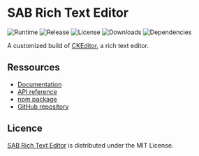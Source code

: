 # SAB Rich Text Editor
![Runtime](https://img.shields.io/badge/node-%3E%3D10.11-brightgreen.svg) ![Release](https://img.shields.io/npm/v/@sab-international/rich-text-editor.svg) ![License](https://img.shields.io/npm/l/@sab-international/rich-text-editor.svg) ![Downloads](https://img.shields.io/npm/dt/@sab-international/rich-text-editor.svg) ![Dependencies](https://david-dm.org/cedx/rich-text-editor.js.svg)

A customized build of [CKEditor](https://ckeditor.com/ckeditor-5), a rich text editor.

## Ressources
- [Documentation](https://github.com/sab-international/rich-text-editor/wiki)
- [API reference](https://sab-international.github.io/rich-text-editor)
- [npm package](https://www.npmjs.com/package/@sab-international/rich-text-editor)
- [GitHub repository](https://github.com/sab-international/rich-text-editor)

## Licence
[SAB Rich Text Editor](https://github.com/sab-international/rich-text-editor) is distributed under the MIT License.
